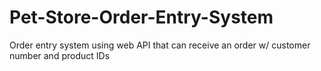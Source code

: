 # Pet-Store-Order-Entry-System
Order entry system using web API that can receive an order w/ customer number and product IDs
